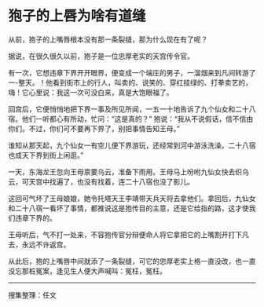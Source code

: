 # 狍子的上唇为啥有道缝

从前，狍子的上嘴唇根本没有那一条裂缝，那为什么现在有了呢？

据说，在很久很久以前，狍子是一位忠厚老实的天宫传令官。

有一次，它想违章下界开开眼界，便变成一个端庄的男子，一溜烟来到凡间转游了一-整天。！他看到街市上的行人，叫卖的、说笑的、穿红挂绿的、打拳卖艺的，嗨！它心里说：我这一次可没白来，真是大饱眼福了。

回宫后，它便悄悄地把下界一事及所见所闻，一五一十地告诉了九个仙女和二十八宿。他们一听都心有所动，忙问：“这是真的？” 狍说：“我从不说假话，信不信由你们。不过，你们可不要再下界了，别把事情告知王母。”

谁知从那天起，九个仙女一有空儿便下界游玩，还经常到河中游泳洗澡。二十八宿也成天下界到街上闲逛。”

一天，东海龙王忽向王母禀要乌云，准备下雨用。王母马上吩咐九仙女快去织乌云，可天宫中找遍了，也没有找着，连二十八宿也没了影儿。

这回可气坏了王母娘娘，她令托塔天王李靖带天兵天将去拿他们。拿回后，九仙女和二十八宿一看坏了事情，都推说这是狍传目的主意，还是它给指的路，这才使我们违章下界的。

王母听后，气不打一处来，不容狍传官分辩便命人将它拿把它的上嘴割开打下凡去，永远不许返宫。

从此后，狍的上嘴唇中间就添了一条裂缝，可它的忠厚老实上格一直没改，也一直没忘那桩冤案，逢见生人便大声喊叫：冤枉，冤枉。

---

搜集整理：任文

